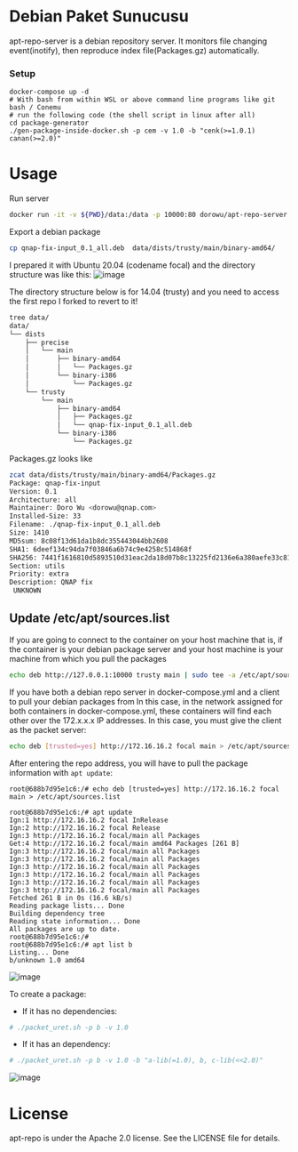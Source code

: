 Debian Paket Sunucusu
=========================

apt-repo-server is a debian repository server. It monitors file changing event(inotify), then reproduce index file(Packages.gz) automatically.


### Setup 
```
docker-compose up -d
# With bash from within WSL or above command line programs like git bash / Conemu 
# run the following code (the shell script in linux after all) 
cd package-generator
./gen-package-inside-docker.sh -p cem -v 1.0 -b "cenk(>=1.0.1) canan(>=2.0)"
```

Usage
=======================

Run server

```bash
docker run -it -v ${PWD}/data:/data -p 10000:80 dorowu/apt-repo-server
```

Export a debian package
```bash
cp qnap-fix-input_0.1_all.deb  data/dists/trusty/main/binary-amd64/
```

I prepared it with Ubuntu 20.04 (codename focal) and the directory structure was like this:
![image](https://user-images.githubusercontent.com/261946/127843724-0aeb7ec5-6873-4085-9c49-7a5027df34c3.png)

The directory structure below is for 14.04 (trusty) and you need to access the first repo I forked to revert to it! 
```bash
tree data/
data/
└── dists
    ├── precise
    │   └── main
    │       ├── binary-amd64
    │       │   └── Packages.gz
    │       └── binary-i386
    │           └── Packages.gz
    └── trusty
        └── main
            ├── binary-amd64
            │   ├── Packages.gz
            │   └── qnap-fix-input_0.1_all.deb
            └── binary-i386
                └── Packages.gz
```

Packages.gz looks like
```bash
zcat data/dists/trusty/main/binary-amd64/Packages.gz
Package: qnap-fix-input
Version: 0.1
Architecture: all
Maintainer: Doro Wu <dorowu@qnap.com>
Installed-Size: 33
Filename: ./qnap-fix-input_0.1_all.deb
Size: 1410
MD5sum: 8c08f13d61da1b8dc355443044bb2608
SHA1: 6deef134c94da7f03846a6b74c9e4258c514868f
SHA256: 7441f1616810d5893510d31eac2da18d07b8c13225fd2136e6a380aefe33c815
Section: utils
Priority: extra
Description: QNAP fix
 UNKNOWN
```

Update /etc/apt/sources.list
----
If you are going to connect to the container on your host machine
that is, if the container is your debian package server and your host machine is your machine from which you pull the packages 

```bash
echo deb http://127.0.0.1:10000 trusty main | sudo tee -a /etc/apt/sources.list
```

If you have both a debian repo server in docker-compose.yml and a client to pull your debian packages from
In this case, in the network assigned for both containers in docker-compose.yml, these containers will find each other over the 172.x.x.x IP addresses.
In this case, you must give the client as the packet server: 

```bash
echo deb [trusted=yes] http://172.16.16.2 focal main > /etc/apt/sources.list
```

After entering the repo address, you will have to pull the package information with `apt update`: 

```
root@688b7d95e1c6:/# echo deb [trusted=yes] http://172.16.16.2 focal main > /etc/apt/sources.list

root@688b7d95e1c6:/# apt update
Ign:1 http://172.16.16.2 focal InRelease
Ign:2 http://172.16.16.2 focal Release
Ign:3 http://172.16.16.2 focal/main all Packages
Get:4 http://172.16.16.2 focal/main amd64 Packages [261 B]
Ign:3 http://172.16.16.2 focal/main all Packages
Ign:3 http://172.16.16.2 focal/main all Packages
Ign:3 http://172.16.16.2 focal/main all Packages
Ign:3 http://172.16.16.2 focal/main all Packages
Ign:3 http://172.16.16.2 focal/main all Packages
Ign:3 http://172.16.16.2 focal/main all Packages
Fetched 261 B in 0s (16.6 kB/s)
Reading package lists... Done
Building dependency tree
Reading state information... Done
All packages are up to date.
root@688b7d95e1c6:/#
root@688b7d95e1c6:/# apt list b
Listing... Done
b/unknown 1.0 amd64
```

![image](https://user-images.githubusercontent.com/261946/127844011-e011adff-2b3c-4bb5-ab35-6ec5eb81fa01.png)

To create a package:
- If it has no dependencies:
```bash
# ./packet_uret.sh -p b -v 1.0
```

- If it has an dependency:
```bash
# ./packet_uret.sh -p b -v 1.0 -b "a-lib(=1.0), b, c-lib(<<2.0)"
``` 

![image](https://user-images.githubusercontent.com/261946/127844210-0f758f74-fbe7-4e5a-8364-ff291655179e.png)



License
==================

apt-repo is under the Apache 2.0 license. See the LICENSE file for details.
